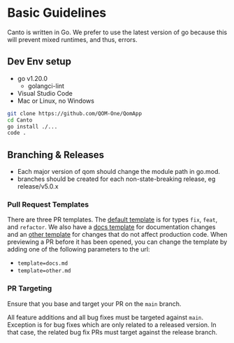 # Basic Guidelines

Canto is written in Go.  We prefer to use the latest version of go because this will prevent mixed runtimes, and thus, errors. 

## Dev Env setup
* go v1.20.0
  * golangci-lint
* Visual Studio Code
* Mac or Linux, no Windows

```bash
git clone https://github.com/QOM-One/QomApp
cd Canto
go install ./...
code .
```

## Branching & Releases

* Each major version of qom should change the module path in go.mod.  
* branches should be created for each non-state-breaking release, eg release/v5.0.x

### Pull Request Templates

There are three PR templates. The [default template](./.github/PULL_REQUEST_TEMPLATE.md) is for types `fix`, `feat`, and `refactor`. We also have a [docs template](./.github/PULL_REQUEST_TEMPLATE/docs.md) for documentation changes and an [other template](./.github/PULL_REQUEST_TEMPLATE/other.md) for changes that do not affect production code. When previewing a PR before it has been opened, you can change the template by adding one of the following parameters to the url:

* `template=docs.md`
* `template=other.md`

### PR Targeting

Ensure that you base and target your PR on the `main` branch.

All feature additions and all bug fixes must be targeted against `main`. Exception is for bug fixes which are only related to a released version. In that case, the related bug fix PRs must target against the release branch.
